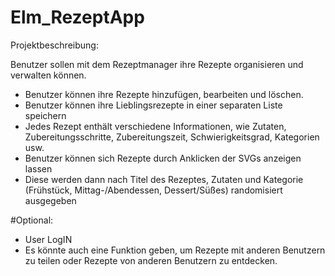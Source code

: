 # Elm_RezeptApp

Projektbeschreibung: 

Benutzer sollen mit dem Rezeptmanager ihre Rezepte organisieren und verwalten können. 

- Benutzer können ihre Rezepte hinzufügen, bearbeiten und löschen.
- Benutzer können ihre Lieblingsrezepte in einer separaten Liste speichern
- Jedes Rezept enthält verschiedene Informationen, wie Zutaten, Zubereitungsschritte, Zubereitungszeit, Schwierigkeitsgrad, Kategorien usw.
- Benutzer können sich Rezepte durch Anklicken der SVGs anzeigen lassen 
- Diese werden dann nach Titel des Rezeptes, Zutaten und Kategorie (Frühstück, Mittag-/Abendessen, Dessert/Süßes) randomisiert ausgegeben 


#Optional:
- User LogIN
- Es könnte auch eine Funktion geben, um Rezepte mit anderen Benutzern zu teilen oder Rezepte von anderen Benutzern zu entdecken.
